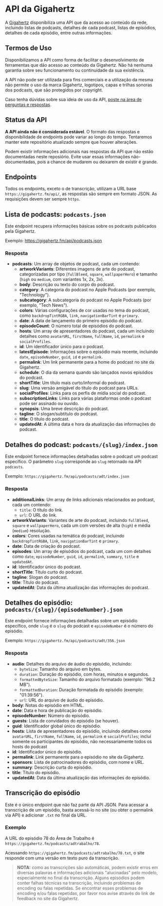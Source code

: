 # API da Gigahertz

A [Gigahertz](https://gigahertz.fm) disponibiliza uma API que da acesso ao conteúdo da rede, incluindo listas de podcasts, detalhes de cada podcast, listas de episódios, detalhes de cada episódio, entre outras informações.

## Termos de Uso

Disponibilizamos a API como forma de facilitar o desenvolvimento de ferramentas que dão acesso ao conteúdo da Gigahertz. Não há nenhuma garantia sobre seu funcionamento ou continuidade da sua existência.

A API não pode ser utilizada para fins comerciais e a utilização da mesma não permite o uso da marca Gigahertz, logotipos, capas e trilhas sonoras dos podcasts, que são protegidos por copyright.

Caso tenha dúvidas sobre sua ideia de uso da API, [poste na área de perguntas e respostas](https://github.com/gigahertzfm/api/discussions/new?category=ideias).

## Status da API

**A API ainda não é considerada estável**. O formato das respostas e disponibilidade de endpoints pode variar ao longo do tempo. Tentaremos manter este repositório atualizado sempre que houver alterações.

Podem existir informações adicionais nas respostas da API que não estão documentadas neste reposiório. Evite usar essas informações não-documentadas, pois a chance de mudarem ou deixarem de existir é grande.

## Endpoints

Todos os endpoints, exceto o de transcrição, utilizam a URL base `https://gigahertz.fm/api/`, as respostas são sempre em formato JSON. As requisições devem ser sempre `https`.

## Lista de podcasts: `podcasts.json`

Este endpoint recupera informações básicas sobre os podcasts publicados pela Gigahertz.

Exemplo: https://gigahertz.fm/api/podcasts.json

### Resposta

- **podcasts**: Um array de objetos de podcast, cada um contendo:
    - **artworkVariants**: Diferentes imagens de arte do podcast, categorizadas por tipo (`fullBleed`, `square`, `wallpaperHero`) e tamanho (`high` ou `medium`, com variantes 1x, 2x, 3x).
    - **body**: Descrição ou texto do corpo do podcast.
    - **category**: A categoria do podcast no Apple Podcasts (por exemplo, "Technology").
    - **subcategory**: A subcategoria do podcast no Apple Podcasts (por exemplo, "Tech News").
    - **colors**: Várias configurações de cor usadas no tema do podcast, como `backdropTintRGBA`, `link`, `navigationBarTint` e `primary`.
    - **date**: A data de lançamento do primeiro episódio do podcast.
    - **episodeCount**: O número total de episódios do podcast.
    - **hosts**: Um array de apresentadores do podcast, cada um incluindo detalhes como `avatarURL`, `firstName`, `fullName`, `id`, `permalink` e `socialProfiles`.
    - **id**: Um identificador único para o podcast.
    - **latestEpisode**: Informações sobre o episódio mais recente, incluindo `date`, `episodeNumber`, `guid`, `id` e `permalink`.
    - **permalink**: Um link permanente para a home do podcast no site da Gigahertz.
    - **schedule**: O dia da semana quando são lançados novos episódios do podcast.
    - **shortTitle**: Um título mais curto/informal do podcast.
    - **slug**: Uma versão amigável do título do podcast para URLs.
    - **socialProfiles**: Links para os perfis de mídia social do podcast.
    - **subscriptionLinks**: Links para várias plataformas onde o podcast pode ser assinado ou ouvido.
    - **synopsis**: Uma breve descrição do podcast.
    - **tagline**: O slogan/subtítulo do podcast.
    - **title**: O título do podcast.
    - **updatedAt**: A última data e hora da atualização das informações do podcast.

## Detalhes do podcast: `podcasts/{slug}/index.json`

Este endpoint fornece informações detalhadas sobre o podcast um podcast específico. O parâmetro `slug` corresponde ao `slug` retornado na API `podcasts`.

Exemplo: `https://gigahertz.fm/api/podcasts/adt/index.json`

### Resposta

- **additionalLinks**: Um array de links adicionais relacionados ao podcast, cada um contendo:
  - `title`: O título do link.
  - `url`: O URL do link.
- **artworkVariants**: Variantes de arte do podcast, incluindo `fullBleed`, `square` e `wallpaperHero`, cada um com versões de alta (`high`) e média (`medium`) resolução.
- **colors**: Cores usadas na temática do podcast, incluindo `backdropTintRGBA`, `link`, `navigationBarTint` e `primary`.
- **date**: Data de criação do podcast.
- **episodes**: Um array de episódios do podcast, cada um com detalhes como `date`, `episodeNumber`, `guid`, `id`, `permalink`, `summary`, `title` e `updatedAt`.
- **id**: Identificador único do podcast.
- **shortTitle**: Título curto do podcast.
- **tagline**: Slogan do podcast.
- **title**: Título do podcast.
- **updatedAt**: Data da última atualização das informações do podcast.

## Detalhes do episódio: `podcasts/{slug}/{episodeNumber}.json`

Este endpoint fornece informações detalhadas sobre um episódio específico, onde `slug` é o `slug` do podcast e `episodeNumber` é o número do episódio.

Exemplo: `https://gigahertz.fm/api/podcasts/adt/356.json`

### Resposta

- **audio**: Detalhes do arquivo de áudio do episódio, incluindo:
  - `byteSize`: Tamanho do arquivo em bytes.
  - `duration`: Duração do episódio, com horas, minutos e segundos.
  - `formattedByteSize`: Tamanho do arquivo formatado (exemplo: "96.2 MB").
  - `formattedDuration`: Duração formatada do episódio (exemplo: "01:39:56").
  - `url`: URL do arquivo de áudio do episódio.
- **body**: Notas do episódio em HTML.
- **date**: Data e hora de publicação do episódio.
- **episodeNumber**: Número do episódio.
- **guests**: Lista de convidados do episódio (se houver).
- **guid**: Identificador global único do episódio.
- **hosts**: Lista de apresentadores do episódio, incluindo detalhes como `avatarURL`, `firstName`, `fullName`, `id`, `permalink` e `socialProfiles`; incluí somente os participantes do episódio, não necessariamente todos os hosts do podcast
- **id**: Identificador único do episódio.
- **permalink**: Link permanente para o episódio no site da Gigahertz.
- **sponsors**: Lista de patrocinadores do episódio, com nome e URL.
- **summary**: Descrição curta do episódio.
- **title**: Título do episódio.
- **updatedAt**: Data da última atualização das informações do episódio.

## Transcrição do episódio

Este é o único endpoint que não faz parte da API JSON. Para acessar a transcrição de um episódio, basta acessá-lo no site (ou obter o permalink via API) e adicionar `.txt` no final da URL.

### Exemplo

A URL do episódio 78 do Área de Trabalho é `https://gigahertz.fm/podcasts/adtrabalho/78`.

Acessando `https://gigahertz.fm/podcasts/adtrabalho/78.txt`, o site responde com uma versão em texto puro da transcrição.

> **NOTA:** como as transcrições são automáticas, podem existir erros em diversas palavras e informações adicionais "alucinadas" pelo modelo, especialmente no final da transcrição. Alguns episódios podem conter falhas técnicas na transcrição, incluindo problemas de encoding ou falas repetidas. Se encontrar esses problemas de encoding e/ou falas repetidas, por favor nos avise através do link de feedback no site da Gigahertz.
